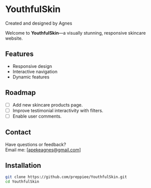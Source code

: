 # YouthfulSkin  
Created and designed by Agnes  

Welcome to **YouthfulSkin**—a visually stunning, responsive skincare website.  

## Features  
- Responsive design  
- Interactive navigation  
- Dynamic features
  
## Roadmap
- [ ] Add new skincare products page.
- [ ] Improve testimonial interactivity with filters.
- [ ] Enable user comments.
   
## Contact
Have questions or feedback?  
Email me: [apekeagnes@gmail.com] 


## Installation  
```bash
git clone https://github.com/preppiee/YouthfulSkin.git
cd YouthfulSkin

